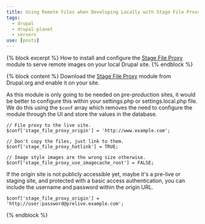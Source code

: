 ```yaml
---
title: Using Remote Files when Developing Locally with Stage File Proxy Module
tags:
  - drupal
  - drupal-planet
  - servers
use: [posts]
---
```

{% block excerpt %}
How to install and configure the [Stage File Proxy](https://www.drupal.org/project/stage_file_proxy) module to serve remote images on your local Drupal site.
{% endblock %}

{% block content %}
Download the [Stage File Proxy](https://www.drupal.org/project/stage_file_proxy) module from Drupal.org and enable it on your site.

As this module is only going to be needed on pre-production sites, it would be better to configure this within your settings.php or settings.local.php file. We do this using the `$conf` array which removes the need to configure the module through the UI and store the values in the database.

```language-php
// File proxy to the live site.
$conf['stage_file_proxy_origin'] = 'http://www.example.com';

// Don't copy the files, just link to them.
$conf['stage_file_proxy_hotlink'] = TRUE;

// Image style images are the wrong size otherwise.
$conf['stage_file_proxy_use_imagecache_root'] = FALSE;
```

If the origin site is not publicly accessible yet, maybe it's a pre-live or staging site, and protected with a basic access authentication, you can include the username and password within the origin URL. 

```language-php
$conf['stage_file_proxy_origin'] = 'http://user:password@prelive.example.com';
```
{% endblock %}
